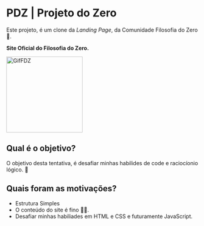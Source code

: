 # PDZ | Projeto do Zero
Este projeto, é um clone da <i>Landing Page</i>, da Comunidade Filosofia do Zero 🧠.

<strong>Site Oficial do Filosofia do Zero.</strong>

<img  src="./Imagens/FDZ.gif" alt="GifFDZ" height="200">
<div>

## Qual é o objetivo?
O objetivo desta tentativa, é desafiar minhas habilides de code e raciocíonio lógico. 🚀
</div>

## Quais foram as motivações?
<div>
<ul> 
    <li>Estrutura Simples</li>
    <li>O conteúdo do site é fino 🗿🍷.</li>
    <li>Desafiar minhas habiliades em HTML e CSS e futuramente JavaScript.</li>
<ul> 
</div>